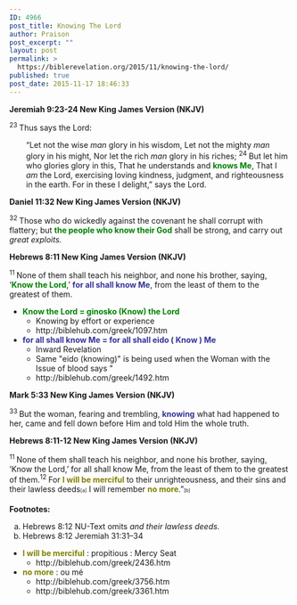 ```yaml
---
ID: 4966
post_title: Knowing The Lord
author: Praison
post_excerpt: ""
layout: post
permalink: >
  https://biblerevelation.org/2015/11/knowing-the-lord/
published: true
post_date: 2015-11-17 18:46:33
---
```

<div class="poetry top-1">

<strong><span class="passage-display-bcv">Jeremiah 9:23-24
</span><span class="passage-display-version">New King James Version (NKJV)</span></strong>
<p class="top-1"><span id="en-NKJV-19199" class="text Jer-9-23"><sup class="versenum">23 </sup>Thus says the <span class="small-caps">Lord</span>:</span></p>

<div class="poetry top-1">
<p class="line" style="padding-left: 30px;"><span class="text Jer-9-23">“Let not the wise <i>man</i> glory in his wisdom,</span>
<span class="text Jer-9-23">Let not the mighty <i>man</i> glory in his might,</span>
<span class="text Jer-9-23">Nor let the rich <i>man</i> glory in his riches;</span>
<span id="en-NKJV-19200" class="text Jer-9-24"><sup class="versenum">24 </sup>But let him who glories glory in this,</span>
<span class="text Jer-9-24">That he understands and <span style="color: #008000;"><strong>knows Me</strong></span>,</span>
<span class="text Jer-9-24">That I <i>am</i> the <span class="small-caps">Lord</span>, exercising loving kindness, judgment, and righteousness in the earth.</span>
<span class="text Jer-9-24">For in these I delight,” says the <span class="small-caps">Lord</span>.</span></p>

</div>
<strong><span class="passage-display-bcv">Daniel 11:32
</span><span class="passage-display-version">New King James Version (NKJV)</span></strong>

</div>
<div class="poetry top-1">

<span id="en-NKJV-22069" class="text Dan-11-32"><sup class="versenum">32 </sup>Those who do wickedly against the covenant he shall corrupt with flattery; but <span style="color: #008000;"><strong>the people who know their God</strong></span> shall be strong, and carry out <i>great exploits.</i></span>

<strong><span class="passage-display-bcv">Hebrews 8:11
</span><span class="passage-display-version">New King James Version (NKJV)</span></strong>

<span id="en-NKJV-30104" class="text Heb-8-11"><sup class="versenum">11 </sup><span class="oblique">None of them shall teach his neighbor, and none his brother, saying, ‘<span style="color: #008000;"><strong>Know the <span class="small-caps">Lord</span></strong></span>,’ <span style="color: #333399;"><strong>for all shall know Me</strong></span>, from the least of them to the greatest of them.</span></span>
<ul>
	<li><span style="color: #008000;"><strong>Know the <span class="small-caps">Lord = ginosko (Know) the Lord</span></strong></span>
<ul>
	<li>Knowing by effort or experience</li>
	<li>http://biblehub.com/greek/1097.htm</li>
</ul>
</li>
	<li><span style="color: #333399;"><strong>for all shall know Me = for all shall eido ( Know ) Me</strong></span>
<ul>
	<li>Inward Revelation</li>
	<li>Same "eido (knowing)" is being used when the Woman with the Issue of blood says "</li>
	<li>http://biblehub.com/greek/1492.htm</li>
</ul>
</li>
</ul>
<strong><span class="passage-display-bcv">Mark 5:33
</span><span class="passage-display-version">New King James Version (NKJV)</span></strong>

<span id="en-NKJV-24398" class="text Mark-5-33"><sup class="versenum">33 </sup>But the woman, fearing and trembling, <span style="color: #333399;"><strong>knowing</strong> </span>what had happened to her, came and fell down before Him and told Him the whole truth.</span>

<strong><span class="passage-display-bcv">Hebrews 8:11-12
</span><span class="passage-display-version">New King James Version (NKJV)</span></strong>

<span id="en-NKJV-30104" class="text Heb-8-11"><sup class="versenum">11 </sup><span class="oblique">None of them shall teach his neighbor, and none his brother, saying, ‘Know the <span class="small-caps">Lord</span>,’ for all shall know Me, from the least of them to the greatest of them.</span></span><span id="en-NKJV-30105" class="text Heb-8-12"><sup class="versenum">12 </sup><span class="oblique">For <span style="color: #808000;"><strong>I will be merciful</strong></span> to their unrighteousness, and their sins and their lawless deeds</span><sup class="footnote" style="box-sizing: border-box; font-size: 0.625em; line-height: 22px; position: relative; vertical-align: top; top: 0px;" data-fn="#fen-NKJV-30105a" data-link="[&lt;a href=&quot;#fen-NKJV-30105a&quot; title=&quot;See footnote a&quot;&gt;a&lt;/a&gt;]">[a]</sup> <span class="oblique">I will remember <span style="color: #808000;"><strong>no more</strong></span>.”</span><sup class="footnote" style="box-sizing: border-box; font-size: 0.625em; line-height: 22px; position: relative; vertical-align: top; top: 0px;" data-fn="#fen-NKJV-30105b" data-link="[&lt;a href=&quot;#fen-NKJV-30105b&quot; title=&quot;See footnote b&quot;&gt;b&lt;/a&gt;]">[b]</sup></span>
<div class="footnotes">

<strong>Footnotes:</strong>
<ol type="a">
	<li id="fen-NKJV-30105a">Hebrews 8:12 <span class="footnote-text">NU-Text omits <i>and their lawless deeds.</i></span></li>
	<li id="fen-NKJV-30105b">Hebrews 8:12 <span class="footnote-text">Jeremiah 31:31–34</span></li>
</ol>
<ul>
	<li><span style="color: #808000;"><strong>I will be merciful</strong></span> : propitious : Mercy Seat
<ul>
	<li>http://biblehub.com/greek/2436.htm</li>
</ul>
</li>
	<li><span style="color: #808000;"><strong>no more</strong></span> : ou mé
<ul>
	<li>http://biblehub.com/greek/3756.htm</li>
	<li>http://biblehub.com/greek/3361.htm</li>
</ul>
</li>
</ul>
</div>
</div>